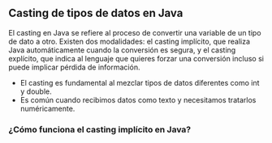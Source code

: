 <h2 align="left"> Casting de tipos de datos en Java </h2>

<p align="left"> El casting en Java se refiere al proceso de convertir una variable de un tipo de dato a otro. Existen dos modalidades: el casting implícito, que realiza Java automáticamente cuando la conversión es segura, y el casting explícito, que indica al lenguaje que quieres forzar una conversión incluso si puede implicar pérdida de información.  

* El casting es fundamental al mezclar tipos de datos diferentes como int y double.
* Es común cuando recibimos datos como texto y necesitamos tratarlos numéricamente. </p>

<h3> ¿Cómo funciona el casting implícito en Java? </h3>

<p align="left"> </p>